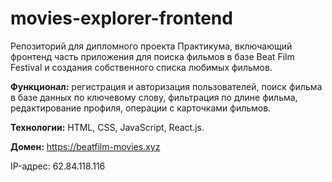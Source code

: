 # movies-explorer-frontend
Репозиторий для дипломного проекта Практикума, включающий фронтенд часть приложения для поиска фильмов в базе Beat Film Festival и создания собственного списка любимых фильмов. 

**Функционал:** регистрация и авторизация пользователей, поиск фильма в базе данных по ключевому слову, фильтрация по длине фильма, редактирование профиля, операции с карточками фильмов.

**Технологии:** HTML, CSS, JavaScript, React.js.
  
**Домен:** https://beatfilm-movies.xyz

IP-адрес: 62.84.118.116
